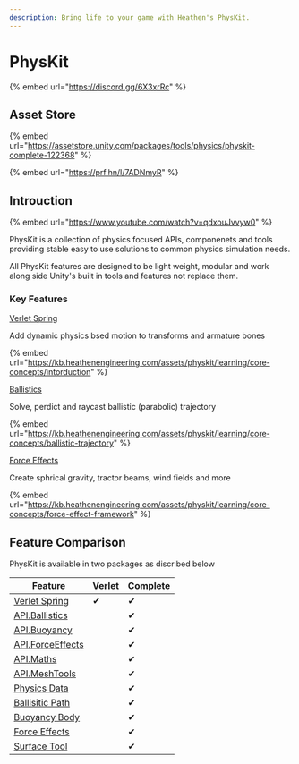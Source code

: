 ```yaml
---
description: Bring life to your game with Heathen's PhysKit.
---
```


# PhysKit

{% embed url="https://discord.gg/6X3xrRc" %}

## Asset Store

{% embed url="https://assetstore.unity.com/packages/tools/physics/physkit-complete-122368" %}

{% embed url="https://prf.hn/l/7ADNmyR" %}

## Introuction

{% embed url="https://www.youtube.com/watch?v=qdxouJvvyw0" %}

PhysKit is a collection of physics focused APIs, componenets and tools providing stable easy to use solutions to common physics simulation needs.

All PhysKit features are designed to be light weight, modular and work along side Unity's built in tools and features not replace them.

### Key Features

[Verlet Spring](intorduction.md)

Add dynamic physics bsed motion to transforms and armature bones

{% embed url="https://kb.heathenengineering.com/assets/physkit/learning/core-concepts/intorduction" %}

[Ballistics](learning/core-concepts/ballistic-trajectory.md)

Solve, perdict and raycast ballistic (parabolic) trajectory

{% embed url="https://kb.heathenengineering.com/assets/physkit/learning/core-concepts/ballistic-trajectory" %}

[Force Effects](learning/core-concepts/force-effect-framework.md)

Create sphrical gravity, tractor beams, wind fields and more

{% embed url="https://kb.heathenengineering.com/assets/physkit/learning/core-concepts/force-effect-framework" %}

## Feature Comparison

PhysKit is available in two packages as discribed below

| Feature                                         | Verlet | Complete |
| ----------------------------------------------- | ------ | -------- |
| [Verlet Spring](components/verlet-spring.md)    | ✔      | ✔        |
| [API.Ballistics](api/ballistics.md)             |        | ✔        |
| [API.Buoyancy](api/buoyancy.md)                 |        | ✔        |
| [API.ForceEffects](api/force-effects.md)        |        | ✔        |
| [API.Maths](api/maths.md)                       |        | ✔        |
| [API.MeshTools](api/mesh-tools.md)              |        | ✔        |
| [Physics Data](components/physics-data.md)      |        | ✔        |
| [Ballisitic Path](components/ballistic-path.md) |        | ✔        |
| [Buoyancy Body](components/buoyant-body.md)     |        | ✔        |
| [Force Effects](objects/force-effect/)          |        | ✔        |
| [Surface Tool](components/surface-tool.md)      |        | ✔        |



